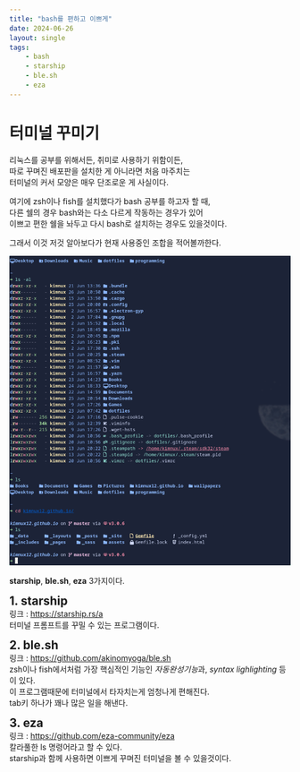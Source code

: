 ```yaml
---
title: "bash를 편하고 이쁘게"
date: 2024-06-26
layout: single
tags:
    - bash
    - starship
    - ble.sh
    - eza
---
```

# 터미널 꾸미기  

리눅스를 공부를 위해서든, 취미로 사용하기 위함이든,  
따로 꾸며진 배포판을 설치한 게 아니라면 처음 마주치는  
터미널의 커서 모양은 매우 단조로운 게 사실이다.  

여기에 zsh이나 fish를 설치했다가 bash 공부를 하고자 할 때,  
다른 쉘의 경우 bash와는 다소 다르게 작동하는 경우가 있어  
이쁘고 편한 쉘을 놔두고 다시 bash로 설치하는 경우도 있을것이다.

그래서 이것 저것 알아보다가 현재 사용중인 조합을 적어볼까한다.  

![screenshot](/assets/images/2024-06-26-124531_hyprshot.png)   

**starship**, **ble.sh**, **eza** 3가지이다.  

<b><span style="font-size:150%">1. starship</span></b>  
링크 : https://starship.rs/a  
터미널 프롬프트를 꾸밀 수 있는 프로그램이다.  

<b><span style="font-size:150%">2. ble.sh</span></b>  
링크 : https://github.com/akinomyoga/ble.sh  
zsh이나 fish에서처럼 가장 핵심적인 기능인 *자동완성기능*과, *syntax lighlighting* 등이 있다.  
이 프로그램때문에 터미널에서 타자치는게 엄청나게 편해진다.  
tab키 하나가 꽤나 많은 일을 해낸다.  

<b><span style="font-size:150%">3. eza</span></b>  
링크 : https://github.com/eza-community/eza  
칼라풀한 ls 명령어라고 할 수 있다.  
starship과 함께 사용하면 이쁘게 꾸며진 터미널을 볼 수 있을것이다.
